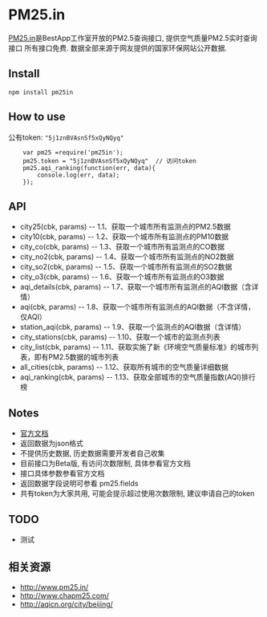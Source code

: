PM25.in
=======

[PM25.in](http://www.pm25.in/)是BestApp工作室开放的PM2.5查询接口, 提供空气质量PM2.5实时查询接口
所有接口免费. 数据全部来源于网友提供的国家环保网站公开数据.



## Install

    npm install pm25in

## How to use
公有token: `"5j1znBVAsnSf5xQyNQyq"` 

```
    var pm25 =require('pm25in');
    pm25.token = "5j1znBVAsnSf5xQyNQyq"  // 访问token
    pm25.aqi_ranking(function(err, data){
        console.log(err, data);
    });
```


## API

* city25(cbk, params) -- 1.1、获取一个城市所有监测点的PM2.5数据
* city10(cbk, params) -- 1.2、获取一个城市所有监测点的PM10数据
* city_co(cbk, params) -- 1.3、获取一个城市所有监测点的CO数据
* city_no2(cbk, params) -- 1.4、获取一个城市所有监测点的NO2数据
* city_so2(cbk, params) -- 1.5、获取一个城市所有监测点的SO2数据 
* city_o3(cbk, params) -- 1.6、获取一个城市所有监测点的O3数据
* aqi_details(cbk, params) -- 1.7、获取一个城市所有监测点的AQI数据（含详情）
* aqi(cbk, params) -- 1.8、获取一个城市所有监测点的AQI数据（不含详情，仅AQI）
* station_aqi(cbk, params) -- 1.9、获取一个监测点的AQI数据（含详情）
* city_stations(cbk, params) -- 1.10、获取一个城市的监测点列表
* city_list(cbk, params) -- 1.11、获取实施了新《环境空气质量标准》的城市列表，即有PM2.5数据的城市列表
* all_cities(cbk, params) -- 1.12、获取所有城市的空气质量详细数据
* aqi_ranking(cbk, params) -- 1.13、获取全部城市的空气质量指数(AQI)排行榜

## Notes

* [官方文档](http://www.pm25.in/api_doc)
* 返回数据为json格式
* 不提供历史数据, 历史数据需要开发者自己收集
* 目前接口为Beta版, 有访问次数限制, 具体参看官方文档
* 接口具体参数参看官方文档
* 返回数据字段说明可参看 pm25.fields
* 共有token为大家共用, 可能会提示超过使用次数限制, 建议申请自己的token

## TODO

* 测试


## 相关资源

* http://www.pm25.in/
* http://www.chapm25.com/
* http://aqicn.org/city/beijing/
